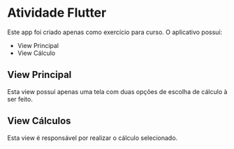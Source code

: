 # Atividade Flutter

Este app foi criado apenas como exercício para curso.
O aplicativo possuí:
<ul>
  <li>View Principal</li>
  <li>View Cálculo</li>
</ul>

<h2>View Principal</h2>
Esta view possuí apenas uma tela com duas opções de escolha de cálculo à ser feito.

<h2>View Cálculos</h2>
Esta view é responsável por realizar o cálculo selecionado.
